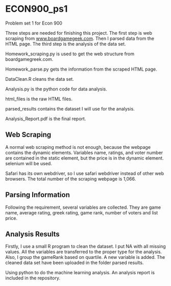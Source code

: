 # ECON900_ps1
Problem set 1 for Econ 900

Three steps are needed for finishing this project. The first step is web scraping from www.boardgamegeek.com. Then I parsed data from the HTML page. The third step is the analysis of the data set. 

Homework_scraping.py is used to get the web structure from boardgamegreek.com.

Homework_parse.py gets the information from the scraped HTML page. 

DataClean.R cleans the data set.

Analysis.py is the python code for data analysis. 

html_files is the raw HTML files.

parsed_results contains the dataset I will use for the analysis.

Analysis_Report.pdf is the final report.

## Web Scraping

A normal web scraping method is not enough, because the webpage contains the dynamic elements. Variables name, ratings, and voter number are contained in the static element, but the price is in the dynamic element. selenium will be used.

Safari has its own webdriver, so I use safari webdriver instead of other web browsers. The total number of the scraping webpage is 1,066.

## Parsing Information

Following the requirement, several variables are collected. They are game name, average rating, greek rating,  game rank, number of voters and list price. 
 
## Analysis Results

Firstly, I use a small R program to clean the dataset. I put NA with all missing values. All the variables are transferred to the proper type for the analysis. Also, I group the gameRank based on quartile. A new variable is added. The cleaned data set have been uploaded in the folder parsed results.

Using python to do the machine learning analysis. An analysis report is included in the repository. 
